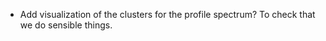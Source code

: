 * Add visualization of the clusters for the profile spectrum?
	To check that we do sensible things.
